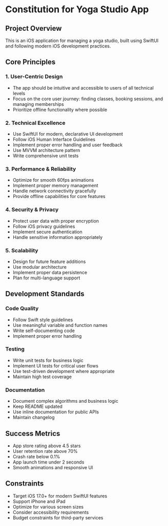 # Constitution for Yoga Studio App

## Project Overview
This is an iOS application for managing a yoga studio, built using SwiftUI and following modern iOS development practices.

## Core Principles

### 1. User-Centric Design
- The app should be intuitive and accessible to users of all technical levels
- Focus on the core user journey: finding classes, booking sessions, and managing memberships
- Prioritize offline functionality where possible

### 2. Technical Excellence
- Use SwiftUI for modern, declarative UI development
- Follow iOS Human Interface Guidelines
- Implement proper error handling and user feedback
- Use MVVM architecture pattern
- Write comprehensive unit tests

### 3. Performance & Reliability
- Optimize for smooth 60fps animations
- Implement proper memory management
- Handle network connectivity gracefully
- Provide offline capabilities for core features

### 4. Security & Privacy
- Protect user data with proper encryption
- Follow iOS privacy guidelines
- Implement secure authentication
- Handle sensitive information appropriately

### 5. Scalability
- Design for future feature additions
- Use modular architecture
- Implement proper data persistence
- Plan for multi-language support

## Development Standards

### Code Quality
- Follow Swift style guidelines
- Use meaningful variable and function names
- Write self-documenting code
- Implement proper error handling

### Testing
- Write unit tests for business logic
- Implement UI tests for critical user flows
- Use test-driven development where appropriate
- Maintain high test coverage

### Documentation
- Document complex algorithms and business logic
- Keep README updated
- Use inline documentation for public APIs
- Maintain changelog

## Success Metrics
- App store rating above 4.5 stars
- User retention rate above 70%
- Crash rate below 0.1%
- App launch time under 2 seconds
- Smooth animations and responsive UI

## Constraints
- Target iOS 17.0+ for modern SwiftUI features
- Support iPhone and iPad
- Optimize for various screen sizes
- Consider accessibility requirements
- Budget constraints for third-party services
